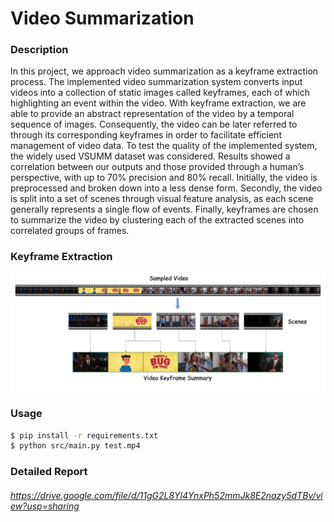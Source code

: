 # Video Summarization
### Description
In this project, we approach video summarization as a keyframe extraction process. The implemented video summarization system converts input videos into a collection of static images called keyframes, each of which highlighting an event within the video. With keyframe extraction, we are able to provide an abstract representation of the video by a temporal sequence of images. Consequently, the video can be later referred to through its corresponding keyframes in order to facilitate efficient management of video data. To test the quality of the implemented system, the widely used VSUMM dataset was considered. Results showed a correlation between our outputs and those provided through a human’s perspective, with up to 70% precision and 80% recall. Initially, the video is preprocessed and broken down into a less dense form. Secondly, the video is split into a set of scenes through visual feature analysis, as each scene generally represents a single flow of events. Finally, keyframes are chosen to summarize the video by clustering each of the extracted scenes into correlated groups of frames.

### Keyframe Extraction
![KF Extraction](keyframe%20extraction.png)

### Usage
```sh
$ pip install -r requirements.txt
$ python src/main.py test.mp4
```
### Detailed Report
###### https://drive.google.com/file/d/11gG2L8Yl4YnxPh52mmJk8E2nazy5dTBv/view?usp=sharing
